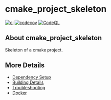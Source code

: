 # cmake_project_skeleton

[![ci](https://github.com/Artem-B/cmake_project_skeleton/actions/workflows/ci.yml/badge.svg)](https://github.com/Artem-B/cmake_project_skeleton/actions/workflows/ci.yml)
[![codecov](https://codecov.io/gh/Artem-B/cmake_project_skeleton/branch/main/graph/badge.svg)](https://codecov.io/gh/Artem-B/cmake_project_skeleton)
[![CodeQL](https://github.com/Artem-B/cmake_project_skeleton/actions/workflows/codeql-analysis.yml/badge.svg)](https://github.com/Artem-B/cmake_project_skeleton/actions/workflows/codeql-analysis.yml)

## About cmake_project_skeleton
Skeleton of a cmake project.


## More Details

 * [Dependency Setup](README_dependencies.md)
 * [Building Details](README_building.md)
 * [Troubleshooting](README_troubleshooting.md)
 * [Docker](README_docker.md)
